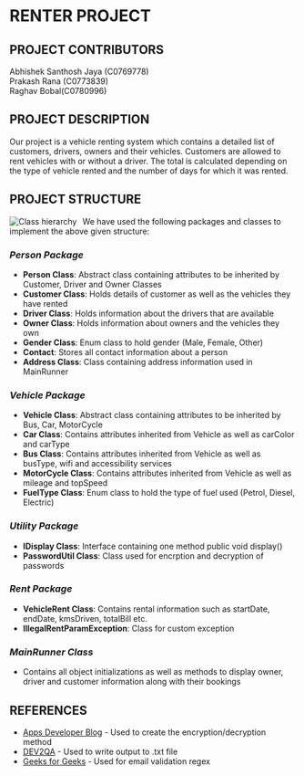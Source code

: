 # RENTER PROJECT

## PROJECT CONTRIBUTORS

Abhishek Santhosh Jaya (C0769778)<br>
Prakash Rana (C0773839)<br>
Raghav Bobal(C0780996)<br>

## PROJECT DESCRIPTION
Our project is a vehicle renting system which contains a detailed list of customers, drivers, owners and their vehicles. Customers are allowed to rent vehicles with or without a driver. The total is calculated depending on the type of vehicle rented and the number of days for which it was rented.

## PROJECT STRUCTURE
<img src="https://i93.servimg.com/u/f93/18/45/29/87/struct10.jpg" alt="Class hierarchy" style="float: left; margin-right: 10px;"/>
We have used the following packages and classes to implement the above given structure:<br>

### *Person Package*<br>
* **Person Class**: Abstract class containing attributes to be inherited by Customer, Driver and Owner Classes
* **Customer Class**: Holds details of customer as well as the vehicles they have rented
* **Driver Class**: Holds information about the drivers that are available
* **Owner Class**: Holds information about owners and the vehicles they own
* **Gender Class**: Enum class to hold gender (Male, Female, Other)
* **Contact**: Stores all contact information about a person
* **Address Class**: Class containing address information used in MainRunner

### *Vehicle Package*<br>
* **Vehicle Class**: Abstract class containing attributes to be inherited by Bus, Car, MotorCycle
* **Car Class**: Contains attributes inherited from Vehicle as well as carColor and carType
* **Bus Class**: Contains attributes inherited from Vehicle as well as busType, wifi and accessibility services
* **MotorCycle Class**: Contains attributes inherited from Vehicle as well as mileage and topSpeed
* **FuelType Class**: Enum class to hold the type of fuel used (Petrol, Diesel, Electric)

### *Utility Package*<br>
* **IDisplay Class**: Interface containing one method public void display()
* **PasswordUtil Class**: Class used for encrption and decryption of passwords

### *Rent Package*
* **VehicleRent Class**: Contains rental information such as startDate, endDate, kmsDriven, totalBill etc.
* **IllegalRentParamException**: Class for custom exception


### *MainRunner Class*
* Contains all object initializations as well as methods to display owner, driver and customer information along with their bookings


## REFERENCES
* [Apps Developer Blog](http://www.appsdeveloperblog.com/encrypt-user-password-example-java/) - Used to create the encryption/decryption method
* [DEV2QA](https://www.dev2qa.com/how-to-write-console-output-to-text-file-in-java/) - Used to write output to .txt file
* [Geeks for Geeks](https://www.geeksforgeeks.org/check-email-address-valid-not-java/) - Used for email validation regex
